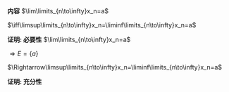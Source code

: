 **内容**
$\lim\limits_{n\to\infty}x_n=a$

$\iff\limsup\limits_{n\to\infty}x_n=\liminf\limits_{n\to\infty}x_n=a$

**证明: 必要性**
$\lim\limits_{n\to\infty}x_n=a$

$\Rightarrow E=\{a\}$

$\Rightarrow\limsup\limits_{n\to\infty}x_n=\liminf\limits_{n\to\infty}x_n=a$

**证明: 充分性**
